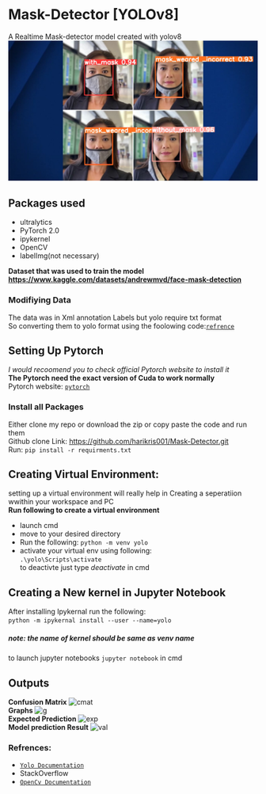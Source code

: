 # Mask-Detector [YOLOv8]


A Realtime Mask-detector model created with yolov8
![output](output.jpg)

## Packages used
* ultralytics
* PyTorch 2.0
* ipykernel
* OpenCV
* labelImg(not necessary)

**Dataset that was used to train the model https://www.kaggle.com/datasets/andrewmvd/face-mask-detection**

### Modifiying Data

The data was in Xml annotation Labels but yolo require txt format<br>
So converting them to yolo format using the foolowing code:[`refrence`](https://gist.github.com/Amir22010/a99f18ca19112bc7db0872a36a03a1ec)

## Setting Up Pytorch
_I would recoomend you to check official Pytorch website to install it_<br>
**The Pytorch need the exact version of Cuda to work normally**<br>
Pytorch website: [`pytorch`](https://pytorch.org/get-started/locally/)


### Install all Packages
Either clone my repo or download the zip or copy paste the code and run them<br>
Github clone Link: https://github.com/harikris001/Mask-Detector.git <br>
Run: ```pip install -r requirments.txt```

## Creating Virtual Environment:
setting up a virtual environment will really help in Creating a seperatiion wwithin your workspace and PC<br>
**Run following to create a virtual environment**
* launch cmd 
* move to your desired directory
* Run the following:
```python -m venv yolo```
* activate your virtual env using following:<br>
```.\yolo\Scripts\activate```<br>
to deactivte just type _deactivate_ in cmd
## Creating a New kernel in Jupyter Notebook
After installing Ipykernal run the following:<br>
```python -m ipykernal install --user --name=yolo```<br>
##### _note: the name of kernel should be same as venv name_

to launch jupyter notebooks ```jupyter notebook``` in cmd<br>

## Outputs
**Confusion Matrix**
![cmat](runs/detect/val/confusion_matrix.png)<br>
**Graphs**
![g](runs/detect/train/results.png)<br>
**Expected Prediction**
![exp](runs/detect/val/val_batch0_labels.jpg)<br>
**Model prediction Result**
![val](runs/detect/val/val_batch0_pred.jpg)<br>


### Refrences:
* [`Yolo Documentation`](https://docs.ultralytics.com/quickstart/)
* StackOverflow
* [`OpenCv Documentation`](https://docs.opencv.org/4.x/d6/d00/tutorial_py_root.html)
